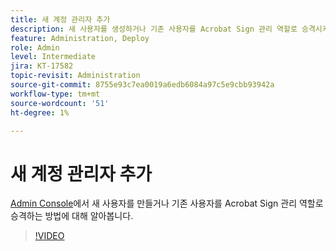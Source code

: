 ```yaml
---
title: 새 계정 관리자 추가
description: 새 사용자를 생성하거나 기존 사용자를 Acrobat Sign 관리 역할로 승격시키는 방법을 알아보십시오
feature: Administration, Deploy
role: Admin
level: Intermediate
jira: KT-17582
topic-revisit: Administration
source-git-commit: 8755e93c7ea0019a6edb6084a97c5e9cbb93942a
workflow-type: tm+mt
source-wordcount: '51'
ht-degree: 1%

---
```


# 새 계정 관리자 추가

[Admin Console](https://adminconsole.adobe.com/)에서 새 사용자를 만들거나 기존 사용자를 Acrobat Sign 관리 역할로 승격하는 방법에 대해 알아봅니다.

>[!VIDEO](https://video.tv.adobe.com/v/3453176?quality=12&learn=on&hidetitle=true&captions=kor)